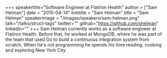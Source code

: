 +++
speakertitle="Software Engineer at Flatiron Health"
author = ["Sam Helman"]
date = "2015-04-14"
linktitle = "Sam Helman"
title = "Sam Helman"
speakerimage = "/images/speakers/sam-helman.png"
talk="/talks/struct-tags"
twitter=""
github="https://github.com/shelman"
linkedin=""
+++
Sam Helman currently works as a software engineer at Flatiron Health. Before that, he worked at MongoDB, where he was part of the team that used Go to build a continuous integration system from scratch. When he's not programming he spends his time reading, cooking and exploring New York City.
